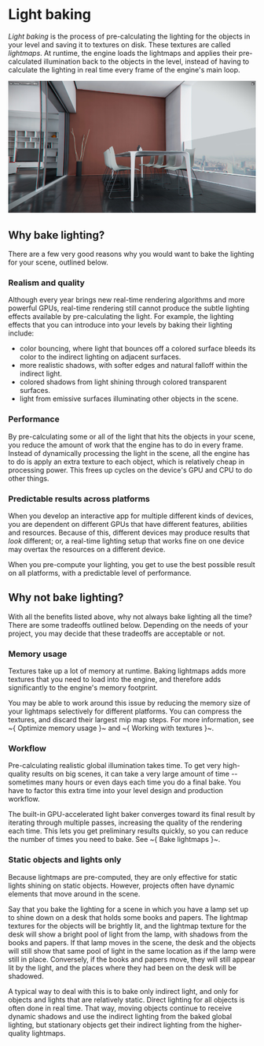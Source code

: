 # Light baking

*Light baking* is the process of pre-calculating the lighting for the objects in your level and saving it to textures on disk. These textures are called *lightmaps*. At runtime, the engine loads the lightmaps and applies their pre-calculated illumination back to the objects in the level, instead of having to calculate the lighting in real time every frame of the engine's main loop.

![Baked lighting](../../images/light_baking.jpg)

## Why bake lighting?

There are a few very good reasons why you would want to bake the lighting for your scene, outlined below.

### Realism and quality

Although every year brings new real-time rendering algorithms and more powerful GPUs, real-time rendering still cannot produce the subtle lighting effects available by pre-calculating the light. For example, the lighting effects that you can introduce into your levels by baking their lighting include:

-	color bouncing, where light that bounces off a colored surface bleeds its color to the indirect lighting on adjacent surfaces.
-	more realistic shadows, with softer edges and natural falloff within the indirect light.
-	colored shadows from light shining through colored transparent surfaces.
-	light from emissive surfaces illuminating other objects in the scene.

### Performance

By pre-calculating some or all of the light that hits the objects in your scene, you reduce the amount of work that the engine has to do in every frame. Instead of dynamically processing the light in the scene, all the engine has to do is apply an extra texture to each object, which is relatively cheap in processing power. This frees up cycles on the device's GPU and CPU to do other things.

### Predictable results across platforms

When you develop an interactive app for multiple different kinds of devices, you are dependent on different GPUs that have different features, abilities and resources. Because of this, different devices may produce results that *look* different; or, a real-time lighting setup that works fine on one device may overtax the resources on a different device.

When you pre-compute your lighting, you get to use the best possible result on all platforms, with a predictable level of performance.

## Why not bake lighting?

With all the benefits listed above, why not always bake lighting all the time? There are some tradeoffs outlined below. Depending on the needs of your project, you may decide that these tradeoffs are acceptable or not.

### Memory usage

Textures take up a lot of memory at runtime. Baking lightmaps adds more textures that you need to load into the engine, and therefore adds significantly to the engine's memory footprint.

You may be able to work around this issue by reducing the memory size of your lightmaps selectively for different platforms. You can compress the textures, and discard their largest mip map steps. For more information, see ~{ Optimize memory usage }~ and ~{ Working with textures }~.

### Workflow

Pre-calculating realistic global illumination takes time. To get very high-quality results on big scenes, it can take a very large amount of time -- sometimes many hours or even days each time you do a final bake. You have to factor this extra time into your level design and production workflow.

The built-in GPU-accelerated light baker converges toward its final result by iterating through multiple passes, increasing the quality of the rendering each time. This lets you get preliminary results quickly, so you can reduce the number of times you need to bake. See ~{ Bake lightmaps }~.

### Static objects and lights only

Because lightmaps are pre-computed, they are only effective for static lights shining on static objects. However, projects often have dynamic elements that move around in the scene.

Say that you bake the lighting for a scene in which you have a lamp set up to shine down on a desk that holds some books and papers. The lightmap textures for the objects will be brightly lit, and the lightmap texture for the desk will show a bright pool of light from the lamp, with shadows from the books and papers. If that lamp moves in the scene, the desk and the objects will still show that same pool of light in the same location as if the lamp were still in place. Conversely, if the books and papers move, they will still appear lit by the light, and the places where they had been on the desk will be shadowed.

A typical way to deal with this is to bake only indirect light, and only for objects and lights that are relatively static. Direct lighting for all objects is often done in real time. That way, moving objects continue to receive dynamic shadows and use the indirect lighting from the baked global lighting, but stationary objects get their indirect lighting from the higher-quality lightmaps.
